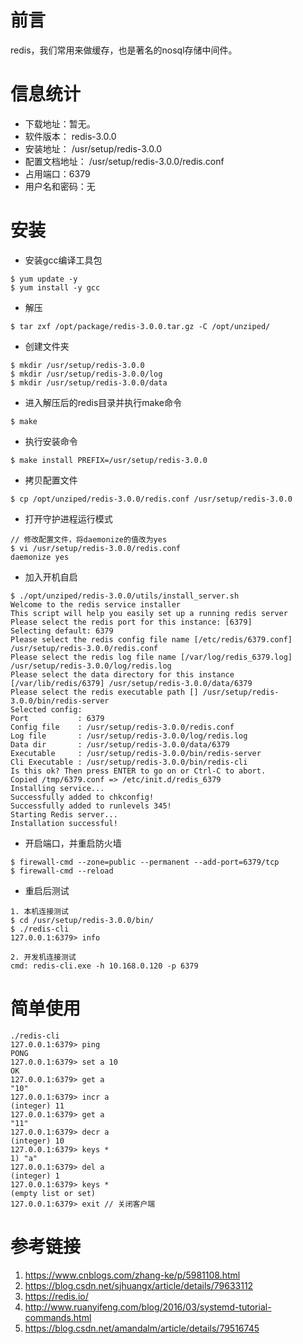 # 前言

redis，我们常用来做缓存，也是著名的nosql存储中间件。

# 信息统计

- 下载地址：暂无。
- 软件版本： redis-3.0.0
- 安装地址： /usr/setup/redis-3.0.0
- 配置文档地址： /usr/setup/redis-3.0.0/redis.conf
- 占用端口：6379
- 用户名和密码：无

# 安装

- 安装gcc编译工具包

```
$ yum update -y
$ yum install -y gcc
```

- 解压

```
$ tar zxf /opt/package/redis-3.0.0.tar.gz -C /opt/unziped/
```

- 创建文件夹

```
$ mkdir /usr/setup/redis-3.0.0
$ mkdir /usr/setup/redis-3.0.0/log
$ mkdir /usr/setup/redis-3.0.0/data
```

- 进入解压后的redis目录并执行make命令

```
$ make
```

- 执行安装命令

```
$ make install PREFIX=/usr/setup/redis-3.0.0
```

- 拷贝配置文件

```
$ cp /opt/unziped/redis-3.0.0/redis.conf /usr/setup/redis-3.0.0
```

- 打开守护进程运行模式

```
// 修改配置文件，将daemonize的值改为yes
$ vi /usr/setup/redis-3.0.0/redis.conf
daemonize yes
```

- 加入开机自启

```
$ ./opt/unziped/redis-3.0.0/utils/install_server.sh
Welcome to the redis service installer
This script will help you easily set up a running redis server
Please select the redis port for this instance: [6379]
Selecting default: 6379
Please select the redis config file name [/etc/redis/6379.conf] /usr/setup/redis-3.0.0/redis.conf
Please select the redis log file name [/var/log/redis_6379.log] /usr/setup/redis-3.0.0/log/redis.log
Please select the data directory for this instance [/var/lib/redis/6379] /usr/setup/redis-3.0.0/data/6379
Please select the redis executable path [] /usr/setup/redis-3.0.0/bin/redis-server
Selected config:
Port           : 6379
Config file    : /usr/setup/redis-3.0.0/redis.conf
Log file       : /usr/setup/redis-3.0.0/log/redis.log
Data dir       : /usr/setup/redis-3.0.0/data/6379
Executable     : /usr/setup/redis-3.0.0/bin/redis-server
Cli Executable : /usr/setup/redis-3.0.0/bin/redis-cli
Is this ok? Then press ENTER to go on or Ctrl-C to abort.
Copied /tmp/6379.conf => /etc/init.d/redis_6379
Installing service...
Successfully added to chkconfig!
Successfully added to runlevels 345!
Starting Redis server...
Installation successful!
```

- 开启端口，并重启防火墙

```
$ firewall-cmd --zone=public --permanent --add-port=6379/tcp
$ firewall-cmd --reload
```

- 重启后测试

```
1. 本机连接测试
$ cd /usr/setup/redis-3.0.0/bin/
$ ./redis-cli
127.0.0.1:6379> info

2. 开发机连接测试
cmd: redis-cli.exe -h 10.168.0.120 -p 6379
```

# 简单使用

```
./redis-cli
127.0.0.1:6379> ping
PONG
127.0.0.1:6379> set a 10
OK
127.0.0.1:6379> get a
"10"
127.0.0.1:6379> incr a
(integer) 11
127.0.0.1:6379> get a
"11"
127.0.0.1:6379> decr a
(integer) 10
127.0.0.1:6379> keys *
1) "a"
127.0.0.1:6379> del a
(integer) 1
127.0.0.1:6379> keys *
(empty list or set)
127.0.0.1:6379> exit // 关闭客户端
```

# 参考链接

1. https://www.cnblogs.com/zhang-ke/p/5981108.html
2. https://blog.csdn.net/sjhuangx/article/details/79633112
3. https://redis.io/
4. http://www.ruanyifeng.com/blog/2016/03/systemd-tutorial-commands.html
5. https://blog.csdn.net/amandalm/article/details/79516745
